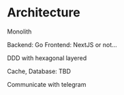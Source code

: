 # Architecture

Monolith

Backend: Go
Frontend: NextJS or not...

DDD with hexagonal layered

Cache, Database: TBD

Communicate with telegram